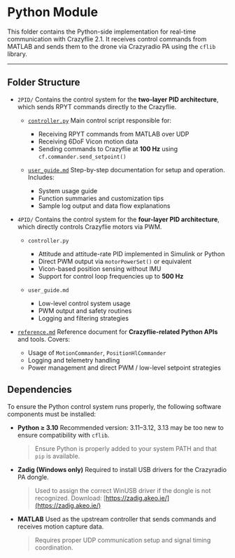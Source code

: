 # Python Module

This folder contains the Python-side implementation for real-time communication with Crazyflie 2.1. It receives control commands from MATLAB and sends them to the drone via Crazyradio PA using the `cflib` library.

---

## Folder Structure

* `2PID/`
  Contains the control system for the **two-layer PID architecture**, which sends RPYT commands directly to the Crazyflie.

  * [`controller.py`](https://github.com/Lee-Chun-Yi/NCKU-Quadrotor-Navigation/blob/main/Python/2PID/controller.py)
    Main control script responsible for:

    * Receiving RPYT commands from MATLAB over UDP 
    * Receiving 6DoF Vicon motion data 
    * Sending commands to Crazyflie at **100 Hz** using `cf.commander.send_setpoint()`

  * [`user_guide.md`](https://github.com/Lee-Chun-Yi/NCKU-Quadrotor-Navigation/blob/main/Python/2PID/user_guide.md)
    Step-by-step documentation for setup and operation. Includes:

    * System usage guide
    * Function summaries and customization tips
    * Sample log output and data flow explanations

* `4PID/`
  Contains the control system for the **four-layer PID architecture**, which directly controls Crazyflie motors via PWM.

  * `controller.py` 

    * Attitude and attitude-rate PID implemented in Simulink or Python
    * Direct PWM output via `motorPowerSet()` or equivalent
    * Vicon-based position sensing without IMU
    * Support for control loop frequencies up to **500 Hz**

  * `user_guide.md`

    * Low-level control system usage
    * PWM output and safety routines
    * Logging and filtering strategies

* [`reference.md`](https://github.com/Lee-Chun-Yi/NCKU-Quadrotor-Navigation/blob/main/Python/reference.md)
  Reference document for **Crazyflie-related Python APIs** and tools. Covers:

  * Usage of `MotionCommander`, `PositionHlCommander`
  * Logging and telemetry handling
  * Power management and direct PWM / low-level setpoint strategies


## Dependencies

To ensure the Python control system runs properly, the following software components must be installed:

* **Python ≥ 3.10**
  Recommended version: 3.11–3.12, 3.13 may be too new to ensure compatibility with `cflib`.

  > Ensure Python is properly added to your system PATH and that `pip` is available.

* **Zadig (Windows only)**
  Required to install USB drivers for the Crazyradio PA dongle.

  > Used to assign the correct WinUSB driver if the dongle is not recognized.
  > Download: [https://zadig.akeo.ie/](https://zadig.akeo.ie/)

* **MATLAB**
  Used as the upstream controller that sends commands and receives motion capture data.

  > Requires proper UDP communication setup and signal timing coordination.
